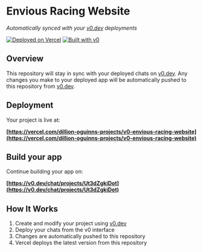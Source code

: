 # Envious Racing Website

*Automatically synced with your [v0.dev](https://v0.dev) deployments*

[![Deployed on Vercel](https://img.shields.io/badge/Deployed%20on-Vercel-black?style=for-the-badge&logo=vercel)](https://vercel.com/dillion-oguinns-projects/v0-envious-racing-website)
[![Built with v0](https://img.shields.io/badge/Built%20with-v0.dev-black?style=for-the-badge)](https://v0.dev/chat/projects/Ut3dZgkiDot)

## Overview

This repository will stay in sync with your deployed chats on [v0.dev](https://v0.dev).
Any changes you make to your deployed app will be automatically pushed to this repository from [v0.dev](https://v0.dev).

## Deployment

Your project is live at:

**[https://vercel.com/dillion-oguinns-projects/v0-envious-racing-website](https://vercel.com/dillion-oguinns-projects/v0-envious-racing-website)**

## Build your app

Continue building your app on:

**[https://v0.dev/chat/projects/Ut3dZgkiDot](https://v0.dev/chat/projects/Ut3dZgkiDot)**

## How It Works

1. Create and modify your project using [v0.dev](https://v0.dev)
2. Deploy your chats from the v0 interface
3. Changes are automatically pushed to this repository
4. Vercel deploys the latest version from this repository
